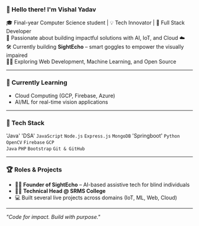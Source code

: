 ### 👋 Hello there! I'm Vishal Yadav 

🎓 Final-year Computer Science student | 💡 Tech Innovator | 🔧 Full Stack Developer  
🚀 Passionate about building impactful solutions with AI, IoT, and Cloud ☁️  
🛠️ Currently building **SightEcho** – smart goggles to empower the visually impaired  
👨‍💻 Exploring Web Development, Machine Learning, and Open Source

---

### 🌱 Currently Learning
- Cloud Computing (GCP, Firebase, Azure)
- AI/ML for real-time vision applications

---

### 🧠 Tech Stack
'Java' 'DSA' `JavaScript` `Node.js` `Express.js` `MongoDB` 'Springboot'
`Python` `OpenCV` `Firebase` `GCP`  
`Java` `PHP` `Bootstrap` `Git & GitHub`

---

### 🏆 Roles & Projects
- 🧑‍🔬 **Founder of SightEcho** – AI-based assistive tech for blind individuals  
- 👨‍💼 **Technical Head @ SRMS College**  
- 💻 Built several live projects across domains (IoT, ML, Web, Cloud)

---


_"Code for impact. Build with purpose."_
